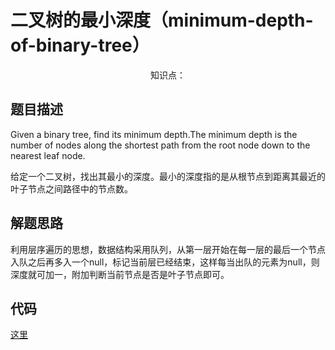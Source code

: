 # 二叉树的最小深度（minimum-depth-of-binary-tree）

<center>知识点：</center>


## 题目描述

Given a binary tree, find its minimum depth.The minimum depth is the number of nodes along the shortest path from the root node down to the nearest leaf node.

给定一个二叉树，找出其最小的深度。最小的深度指的是从根节点到距离其最近的叶子节点之间路径中的节点数。

## 解题思路

利用层序遍历的思想，数据结构采用队列，从第一层开始在每一层的最后一个节点入队之后再多入一个null，标记当前层已经结束，这样每当出队的元素为null，则深度就可加一，附加判断当前节点是否是叶子节点即可。

## 代码

[这里](../src/one/Solution.java)